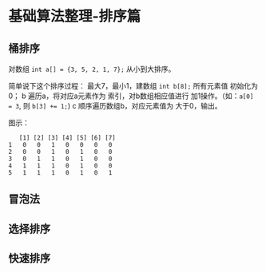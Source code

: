 # 基础算法整理-排序篇

## 桶排序
对数组 `int a[] = {3, 5, 2, 1, 7};` 从小到大排序。

简单说下这个排序过程：
 最大7，最小1，建数组 `int b[8];` 所有元素值 初始化为0；
b 遍历a，将对应a元素作为 索引，对b数组相应值进行 加1操作。（如：`a[0] = 3`, 则 `b[3] += 1;`)
c 顺序遍历数组b，对应元素值为 大于0，输出。

图示：
```
   [1] [2] [3] [4] [5] [6] [7]
1   0   0   1   0   0   0   0
2   0   0   1   0   1   0   0
3   0   1   1   0   1   0   0
4   1   1   1   0   1   0   0
5   1   1   1   0   1   0   1
```




## 冒泡法
## 选择排序
## 快速排序

